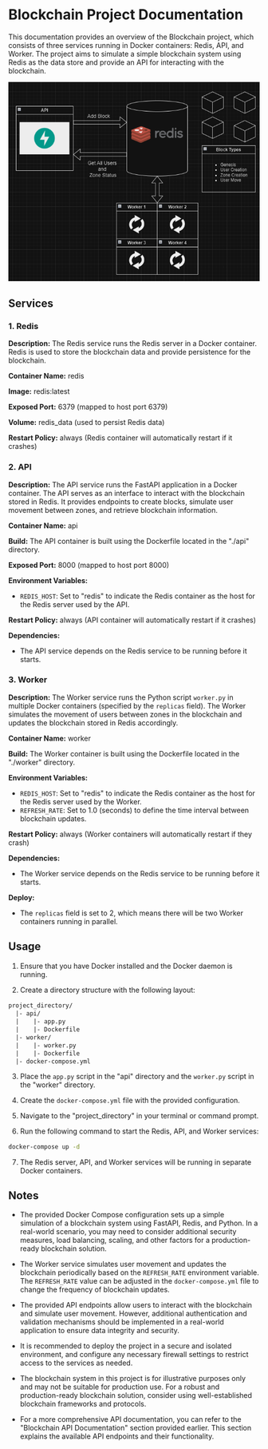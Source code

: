 # Blockchain Project Documentation

This documentation provides an overview of the Blockchain project, which consists of three services running in Docker containers: Redis, API, and Worker. The project aims to simulate a simple blockchain system using Redis as the data store and provide an API for interacting with the blockchain.

![Image Alt Text](https://github.com/joaoribeiro5039/BlockChainUserValidation/blob/main/flow.png)


## Services

### 1. Redis

**Description:** The Redis service runs the Redis server in a Docker container. Redis is used to store the blockchain data and provide persistence for the blockchain.

**Container Name:** redis

**Image:** redis:latest

**Exposed Port:** 6379 (mapped to host port 6379)

**Volume:** redis_data (used to persist Redis data)

**Restart Policy:** always (Redis container will automatically restart if it crashes)

### 2. API

**Description:** The API service runs the FastAPI application in a Docker container. The API serves as an interface to interact with the blockchain stored in Redis. It provides endpoints to create blocks, simulate user movement between zones, and retrieve blockchain information.

**Container Name:** api

**Build:** The API container is built using the Dockerfile located in the "./api" directory.

**Exposed Port:** 8000 (mapped to host port 8000)

**Environment Variables:**
- `REDIS_HOST`: Set to "redis" to indicate the Redis container as the host for the Redis server used by the API.

**Restart Policy:** always (API container will automatically restart if it crashes)

**Dependencies:**
- The API service depends on the Redis service to be running before it starts.

### 3. Worker

**Description:** The Worker service runs the Python script `worker.py` in multiple Docker containers (specified by the `replicas` field). The Worker simulates the movement of users between zones in the blockchain and updates the blockchain stored in Redis accordingly.

**Container Name:** worker

**Build:** The Worker container is built using the Dockerfile located in the "./worker" directory.

**Environment Variables:**
- `REDIS_HOST`: Set to "redis" to indicate the Redis container as the host for the Redis server used by the Worker.
- `REFRESH_RATE`: Set to 1.0 (seconds) to define the time interval between blockchain updates.

**Restart Policy:** always (Worker containers will automatically restart if they crash)

**Dependencies:**
- The Worker service depends on the Redis service to be running before it starts.

**Deploy:**
- The `replicas` field is set to 2, which means there will be two Worker containers running in parallel.

## Usage

1. Ensure that you have Docker installed and the Docker daemon is running.

2. Create a directory structure with the following layout:
```
project_directory/
  |- api/
  |    |- app.py
  |    |- Dockerfile
  |- worker/
  |    |- worker.py
  |    |- Dockerfile
  |- docker-compose.yml
```

3. Place the `app.py` script in the "api" directory and the `worker.py` script in the "worker" directory.

4. Create the `docker-compose.yml` file with the provided configuration.

5. Navigate to the "project_directory" in your terminal or command prompt.

6. Run the following command to start the Redis, API, and Worker services:

```bash
docker-compose up -d
```

7. The Redis server, API, and Worker services will be running in separate Docker containers.

## Notes

- The provided Docker Compose configuration sets up a simple simulation of a blockchain system using FastAPI, Redis, and Python. In a real-world scenario, you may need to consider additional security measures, load balancing, scaling, and other factors for a production-ready blockchain solution.

- The Worker service simulates user movement and updates the blockchain periodically based on the `REFRESH_RATE` environment variable. The `REFRESH_RATE` value can be adjusted in the `docker-compose.yml` file to change the frequency of blockchain updates.

- The provided API endpoints allow users to interact with the blockchain and simulate user movement. However, additional authentication and validation mechanisms should be implemented in a real-world application to ensure data integrity and security.

- It is recommended to deploy the project in a secure and isolated environment, and configure any necessary firewall settings to restrict access to the services as needed.

- The blockchain system in this project is for illustrative purposes only and may not be suitable for production use. For a robust and production-ready blockchain solution, consider using well-established blockchain frameworks and protocols.

- For a more comprehensive API documentation, you can refer to the "Blockchain API Documentation" section provided earlier. This section explains the available API endpoints and their functionality.